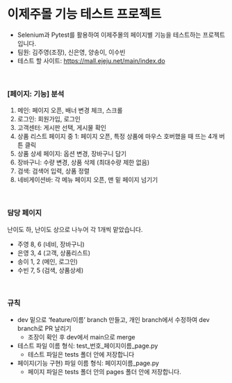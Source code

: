 # 이제주몰 기능 테스트 프로젝트
- Selenium과 Pytest를 활용하여 이제주몰의 페이지별 기능을 테스트하는 프로젝트입니다.
- 팀원: 김주영(조장), 신은영, 양송이, 이수빈
- 테스트 할 사이트: <https://mall.ejeju.net/main/index.do>

<br>

### [페이지: 기능] 분석
1. 메인: 페이지 오픈, 배너 변경 체크, 스크롤
2. 로그인: 회원가입, 로그인
3. 고객센터: 게시판 선택, 게시물 확인
4. 상품 리스트 페이지 중 1: 페이지 오픈, 특정 상품에 마우스 호버했을 때 뜨는 4개 버튼 클릭
5. 상품 상세 페이지: 옵션 변경, 장바구니 담기
6. 장바구니: 수량 변경, 상품 삭제 (최대수량 제한 없음)
7. 검색: 검색어 입력, 상품 정렬
8. 네비게이션바: 각 메뉴 페이지 오픈, 맨 밑 페이지 넘기기

<br>

### 담당 페이지
난이도 하, 난이도 상으로 나누어 각 1개씩 맡았습니다.
- 주영 8, 6 (네비, 장바구니)
- 은영 3, 4 (고객, 상품리스트)
- 송이 1, 2 (메인, 로그인)
- 수빈 7, 5 (검색, 상품상세)

<br>

### 규칙
- dev 밑으로 ‘feature/이름’ branch 만들고, 개인 branch에서 수정하여 dev branch로 PR 날리기
  - 조장이 확인 후 dev에서 main으로 merge
- 테스트 파일 이름 형식: test_번호_페이지이름_page.py
  - 테스트 파일은 tests 폴더 안에 저장합니다
- 페이지(기능 구현) 파일 이름 형식: 페이지이름_page.py
  - 페이지 파일은 tests 폴더 안의 pages 폴더 안에 저장합니다.